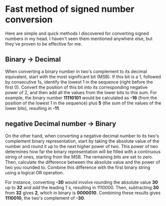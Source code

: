 # Fast method of signed number conversion
Here are simple and quick methods I discovered for converting signed numbers in my head. 
I haven't seen them mentioned anywhere else, but they've proven to be effective for me.

## Binary -> Decimal
When converting a binary number in two's complement to its decimal equivalent, start with the most significant bit (MSB). 
If this bit is a 1, followed by consecutive 1s, identify the lowest 1 in the sequence (right before the first 0). 
Convert the position of this bit into its corresponding negative power of 2, and then add all the values from the lower bits to this sum. 
For example, the binary number **11110101** would be calculated as **-16** (from the position of the lowest 1 in the sequence) plus **5** (the sum of the values of the lower bits), resulting in **-11**.

## negative Decimal number -> Binary
On the other hand, when converting a negative decimal number to its two's complement binary representation, 
start by taking the absolute value of the number and round it up to the next higher power of two. 
This power of two determines how far the binary representation will be filled with a continuous string of ones, starting from the MSB. 
The remaining bits are set to zero. Then, calculate the difference between the absolute value and the power of two you rounded to. 
Combine this difference with the first binary string using a logical OR operation. 

For instance, converting **-30** would involve rounding the absolute value **30** up to **32** and add the leading 1´s, resulting in 1110000. 
Then, subtracting **30** from **32** gives **2**, which in binary is **0000010**. Combining these results gives **1110010**, the two's complement of **-30**.
